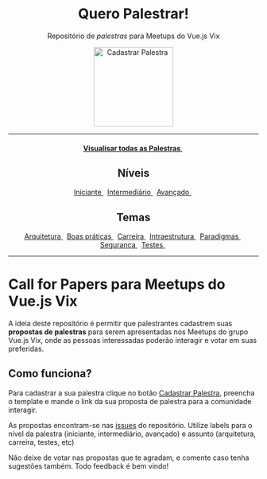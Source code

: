 <h1 align="center">Quero Palestrar!</h1>
<p align="center">
    Repositório de <i>palestras</i> para Meetups do Vue.js Vix
</p>
<p align="center">
    <a href="https://github.com/vuejsvix/talks/issues/new">
      <img src="https://user-images.githubusercontent.com/753958/31695094-19f445c4-b387-11e7-871a-0a08170911bf.png" alt="Cadastrar Palestra" width="160" />
    </a>
</p>

---
<p align="center">
    <h4 align="center">
      <a href="https://github.com/vuejsvix/talks/issues">
        Visualisar todas as Palestras
      </a>&nbsp;
    </h4>
</p>

<h2 align="center">Níveis</h2>
<p align="center">
    <a href="https://github.com/vuejsvix/talks/labels/iniciante">
        Iniciante
    </a>&nbsp;
    <a href="https://github.com/vuejsvix/talks/labels/intermadi%C3%A1rio">
        Intermediário
    </a>&nbsp;
    <a href="https://github.com/vuejsvix/talks/labels/avan%C3%A7ado">
        Avançado
    </a>&nbsp;
</p>

<h2 align="center">Temas</h2>
<p align="center">
    <a href="https://github.com/vuejsvix/talks/labels/arquitetura">
        Arquitetura
    </a>&nbsp;
    <a href="https://github.com/vuejsvix/talks/labels/boas%20pr%C3%A1ticas">
        Boas práticas
    </a>&nbsp;
    <a href="https://github.com/vuejsvix/talks/labels/carreira">
        Carreira
    </a>&nbsp;
    <a href="https://github.com/vuejsvix/talks/labels/infraestrutura">
        Intraestrutura
    </a>&nbsp;
    <a href="https://github.com/vuejsvix/talks/labels/paradigmas">
        Paradigmas
    </a>&nbsp;
    <a href="https://github.com/vuejsvix/talks/labels/seguran%C3%A7a">
        Segurança
    </a>&nbsp;
    <a href="https://github.com/vuejsvix/talks/labels/testes">
        Testes
    </a>&nbsp;
</p>

---

# Call for Papers para Meetups do Vue.js Vix

A ideia deste repositório é permitir que palestrantes cadastrem suas **propostas de palestras** para serem apresentadas nos Meetups do grupo Vue.js Vix, onde as pessoas interessadas poderão interagir e votar em suas preferidas.

## Como funciona?

Para cadastrar a sua palestra clique no botão [Cadastrar Palestra](https://github.com/vuejsvix/talks/issues/new), preencha o template e mande o link da sua proposta de palestra para a comunidade interagir.

As propostas encontram-se nas [issues](https://github.com/vuejsvix/talks/issues/) do repositório. Utilize labels para o nível da palestra (iniciante, intermediário, avançado) e assunto (arquitetura, carreira, testes, etc)

Não deixe de votar nas propostas que te agradam, e comente caso tenha sugestões também. Todo feedback é bem vindo!
